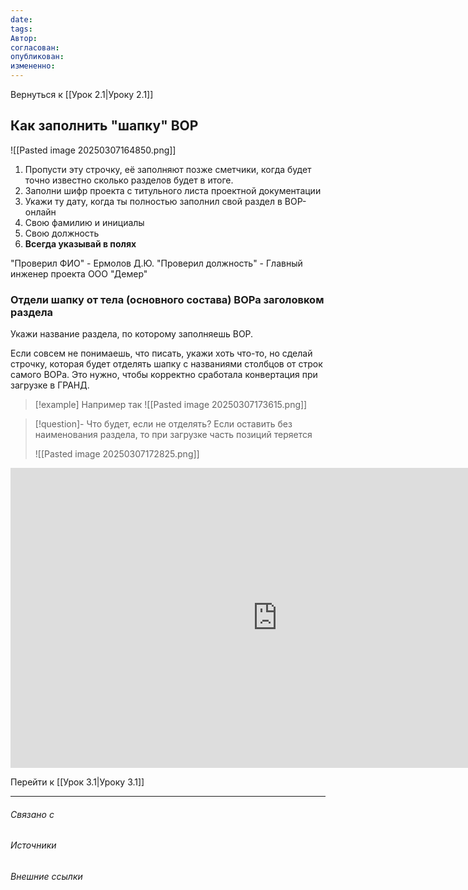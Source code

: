```yaml
---
date: 
tags: 
Автор: 
согласован: 
опубликован: 
измененно:
---
```

Вернуться к [[Урок 2.1|Уроку 2.1]]


## Как заполнить "шапку" ВОР

![[Pasted image 20250307164850.png]]

1. Пропусти эту строчку, её заполняют позже сметчики, когда будет точно известно сколько разделов будет в итоге.
2. Заполни шифр проекта с титульного листа проектной документации
3. Укажи ту дату, когда ты полностью заполнил свой раздел в ВОР-онлайн
4. Свою фамилию и инициалы
5. Свою должность
6. **Всегда указывай в полях**
   
"Проверил ФИО" - Ермолов Д.Ю.
"Проверил должность" - Главный инженер проекта ООО "Демер"

### Отдели шапку от тела (основного состава) ВОРа заголовком раздела 

Укажи название раздела, по которому заполняешь ВОР. 

Если совсем не понимаешь, что писать, укажи хоть что-то, но сделай строчку, которая будет отделять шапку с названиями столбцов от строк самого ВОРа. Это нужно, чтобы корректно сработала конвертация при загрузке в ГРАНД.


> [!example] Например так
> ![[Pasted image 20250307173615.png]]

> [!question]- Что будет, если не отделять?
> Если оставить без наименования раздела, то при загрузке часть позиций теряется
> 
> ![[Pasted image 20250307172825.png]]
> 

<iframe src="https://vk.com/video_ext.php?oid=-224313762&id=456239634&hd=2&hash=4d69279f05947e9b" width="853" height="480" allow="autoplay; encrypted-media; fullscreen; picture-in-picture; screen-wake-lock;" frameborder="0" allowfullscreen></iframe>


Перейти к [[Урок 3.1|Уроку 3.1]]


----
###### Связано с 
###### Источники
###### Внешние ссылки

